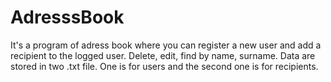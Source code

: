 # AdresssBook
It's a program of adress book where you can register a new user and add a recipient to the logged user. Delete, edit, find by name, surname. 
Data are stored in two .txt file.
One is for users and the second one is for recipients.
